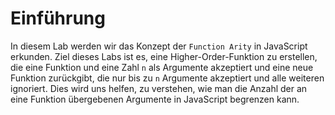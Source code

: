 # Einführung

In diesem Lab werden wir das Konzept der `Function Arity` in JavaScript erkunden. Ziel dieses Labs ist es, eine Higher-Order-Funktion zu erstellen, die eine Funktion und eine Zahl `n` als Argumente akzeptiert und eine neue Funktion zurückgibt, die nur bis zu `n` Argumente akzeptiert und alle weiteren ignoriert. Dies wird uns helfen, zu verstehen, wie man die Anzahl der an eine Funktion übergebenen Argumente in JavaScript begrenzen kann.
